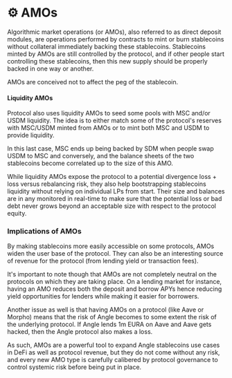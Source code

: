 # ⚙️ AMOs

Algorithmic market operations (or AMOs), also referred to as direct deposit modules, are operations performed by contracts to mint or burn stablecoins without collateral immediately backing these stablecoins. Stablecoins minted by AMOs are still controlled by the protocol, and if other people start controlling these stablecoins, then this new supply should be properly backed in one way or another.

AMOs are conceived not to affect the peg of the stablecoin.

#### Liquidity AMOs <a href="#liquidity-amos" id="liquidity-amos"></a>

Protocol also uses liquidity AMOs to seed some pools with  MSC and/or USDM liquidity. The idea is to either match some of the protocol's reserves with MSC/USDM minted from AMOs or to mint both MSC and USDM to provide liquidity.

In this last case, MSC ends up being backed by SDM  when people swap USDM to MSC and conversely, and the balance sheets of the two stablecoins become correlated up to the size of this AMO.

While liquidity AMOs expose the protocol to a potential divergence loss + loss versus rebalancing risk, they also help bootstrapping stablecoins liquidity without relying on individual LPs from start. Their size and balances are in any monitored in real-time to make sure that the potential loss or bad debt never grows beyond an acceptable size with respect to the protocol equity.

### Implications of AMOs <a href="#implications-of-amos" id="implications-of-amos"></a>

By making stablecoins more easily accessible on some protocols, AMOs widen the user base of the protocol. They can also be an interesting source of revenue for the protocol (from lending yield or transaction fees).

It's important to note though that AMOs are not completely neutral on the protocols on which they are taking place. On a lending market for instance, having an AMO reduces both the deposit and borrow APYs hence reducing yield opportunities for lenders while making it easier for borrowers.

Another issue as well is that having AMOs on a protocol (like Aave or Morpho) means that the risk of Angle becomes to some extent the risk of the underlying protocol. If Angle lends 1m EURA on Aave and Aave gets hacked, then the Angle protocol also makes a loss.

As such, AMOs are a powerful tool to expand Angle stablecoins use cases in DeFi as well as protocol revenue, but they do not come without any risk, and every new AMO type is carefully calibered by protocol governance to control systemic risk before being put in place.
